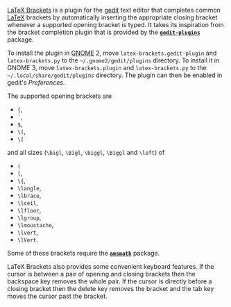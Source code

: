 [LaTeX Brackets][1] is a plugin for the [gedit][2] text editor that completes
common [LaTeX][3] brackets by automatically inserting the appropriate closing
bracket whenever a supported opening bracket is typed. It takes its inspiration
from the bracket completion plugin that is provided by the
[**`gedit-plugins`**][4] package.

To install the plugin in [GNOME][5] 2, move `latex-brackets.gedit-plugin` and
`latex-brackets.py` to the `~/.gnome2/gedit/plugins` directory. To install it in
GNOME 3, move `latex-brackets.plugin` and `latex-brackets.py` to the
`~/.local/share/gedit/plugins` directory. The plugin can then be enabled in
gedit's _Preferences_.

The supported opening brackets are

* `{`,
* `` ` ``,
* `$`,
* `\(`,
* `\[`

and all sizes (`\bigl`, `\Bigl`, `\biggl`, `\Biggl` and `\left`) of

* `(`
* `[`,
* `\{`,
* `\langle`,
* `\lbrace`,
* `\lceil`,
* `\lfloor`,
* `\lgroup`,
* `\lmoustache`,
* `\lvert`,
* `\lVert`.

Some of these brackets require the [**`amsmath`**][6] package.

LaTeX Brackets also provides some convenient keyboard features. If the cursor is
between a pair of opening and closing brackets then the backspace key removes
the whole pair. If the cursor is directly before a closing bracket then the
delete key removes the bracket and the tab key moves the cursor past the
bracket.

[1]: https://github.com/dwilding/latex-brackets
[2]: https://wiki.gnome.org/Apps/Gedit
[3]: http://www.latex-project.org/
[4]: https://wiki.gnome.org/Apps/Gedit/ShippedPlugins
[5]: http://www.gnome.org/
[6]: http://www.ctan.org/pkg/amsmath
